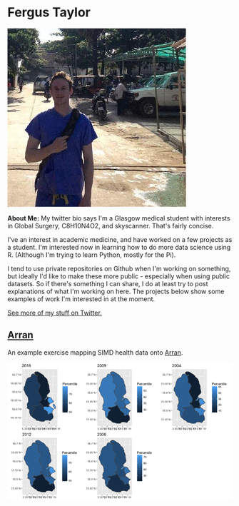 

# Fergus Taylor 

![Picture](profile.jpeg)

**About Me:** My twitter bio says I'm a Glasgow medical student with interests in Global Surgery, C8H10N4O2, and skyscanner. That's fairly concise.

I've an interest in academic medicine, and have worked on a few projects as a student.
I'm interested now in learning how to do more data science using R. (Although I'm trying to learn Python, mostly for the Pi).

I tend to use private repositories on Github when I'm working on something, but ideally I'd like to make these more public - especially when using public datasets. So if there's something I can share, I do at least try to post explanations of what I'm working on here.
The projects below show some examples of work I'm interested in at the moment. 

[See more of my stuff on Twitter.](https://twitter.com/ferguswtaylor)

## [**Arran**](https://fergustaylor.github.io/Arran)
An example exercise mapping SIMD health data onto [Arran](https://fergustaylor.github.io/Arran).

![Multiplot plot](Rplot.png)
